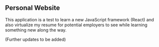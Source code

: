 ## Personal Website

This application is a test to learn a new JavaScript framework (React) and also virtualize my resume for potential employers to see while learning something new along
the way. 

(Further updates to be added)

